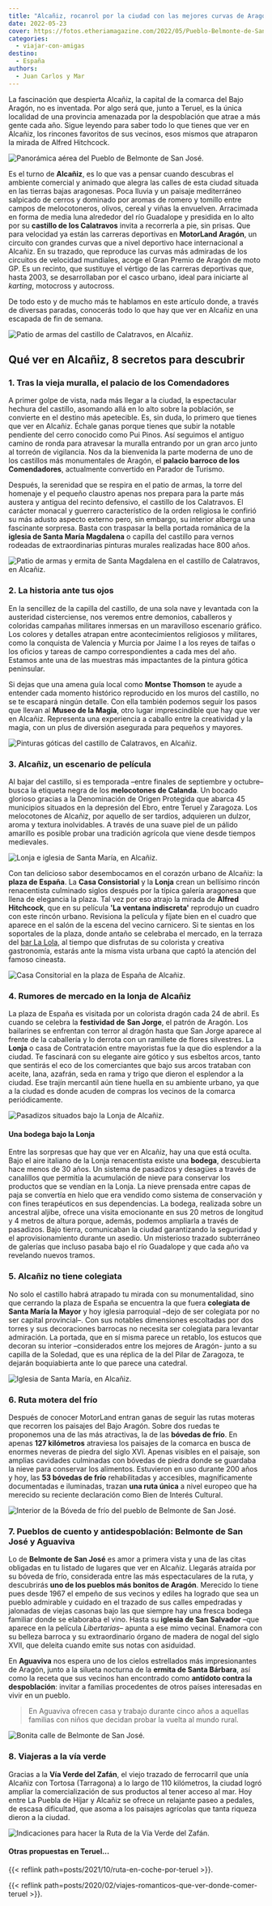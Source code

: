 ```yaml
---
title: "Alcañiz, rocanrol por la ciudad con las mejores curvas de Aragón"
date: 2022-05-23
cover: https://fotos.etheriamagazine.com/2022/05/Pueblo-Belmonte-de-San-Jose-Alcaniz.jpg
categories: 
  - viajar-con-amigas
destino: 
  - España
authors: 
  - Juan Carlos y Mar
---
```


La fascinación que despierta Alcañiz, la capital de la comarca del Bajo Aragón, no es inventada. Por algo será que, junto a Teruel, es la única localidad de una provincia amenazada por la despoblación que atrae a más gente cada año. Sigue leyendo para saber todo lo que tienes que ver en Alcañiz, los rincones favoritos de sus vecinos, esos mismos que atraparon la mirada de Alfred Hitchcock.

![Panorámica aérea del Pueblo de Belmonte de San José.](https://fotos.etheriamagazine.com/2022/05/Pueblo-Belmonte-de-San-Jose-Teruel.jpg "Panorámica aérea del Pueblo de Belmonte de San José.")

Es el turno de **Alcañiz**, es lo que vas a pensar cuando descubras el ambiente 
comercial y animado que alegra las calles de esta ciudad situada en las tierras bajas 
aragonesas. Poca lluvia y un paisaje mediterráneo salpicado de cerros y dominado por 
aromas de romero y tomillo entre campos de melocotoneros, olivos, cereal y viñas la 
envuelven. Arracimada en forma de media luna alrededor del río Guadalope y presidida en 
lo alto por su **castillo de los Calatravos** invita a recorrerla a pie, sin prisas. Que 
para velocidad ya están las carreras deportivas en **MotorLand Aragón**, un circuito con 
grandes curvas que a nivel deportivo hace internacional a Alcañiz. En su trazado, que 
reproduce las curvas más admiradas de los circuitos de velocidad mundiales, acoge el 
Gran Premio de Aragón de moto GP. Es un recinto, que sustituye el vértigo de las 
carreras deportivas que, hasta 2003, se desarrollaban por el casco urbano, ideal para 
iniciarte al _karting_, motocross y autocross. 

De todo esto y de mucho más te hablamos en este artículo donde, a través de diversas 
paradas, conocerás todo lo que hay que ver en Alcañiz en una escapada de fin de semana. 

![Patio de armas del castillo de Calatravos, en Alcañiz.](https://fotos.etheriamagazine.com/2022/05/Patio-de-armas-castillo-de-Calatravos-Alcaniz.jpg "Patio de armas del castillo de Calatravos, en Alcañiz.")

## Qué ver en Alcañiz, 8 secretos para descubrir

### 1\. Tras la vieja muralla, el palacio de los Comendadores

A primer golpe de vista, nada más llegar a la ciudad, la espectacular hechura del 
castillo, asomando allá en lo alto sobre la población, se convierte en el destino más 
apetecible. Es, sin duda, lo primero que tienes que ver en Alcañiz. Échale ganas porque 
tienes que subir la notable pendiente del cerro conocido como Pui Pinos. Así seguimos el 
antiguo camino de ronda para atravesar la muralla entrando por un gran arco junto al 
torreón de vigilancia. Nos da la bienvenida la parte moderna de uno de los castillos más 
monumentales de Aragón, el **palacio barroco de los Comendadores**, actualmente 
convertido en Parador de Turismo. 

Después, la serenidad que se respira en el patio de armas, la torre del homenaje y el 
pequeño claustro apenas nos prepara para la parte más austera y antigua del recinto 
defensivo, el castillo de los Calatravos. El carácter monacal y guerrero característico 
de la orden religiosa le confirió su más adusto aspecto externo pero, sin embargo, su 
interior alberga una fascinante sorpresa. Basta con traspasar la bella portada románica 
de la **iglesia de Santa María Magdalena** o capilla del castillo para vernos rodeadas 
de extraordinarias pinturas murales realizadas hace 800 años. 

![Patio de armas y ermita de Santa Magdalena en el castillo de Calatravos, en Alcañiz.](https://fotos.etheriamagazine.com/2022/05/Patio-de-armas-y-ermita-castillo-de-Calatravos-Alcaniz.jpg "Patio de armas y ermita de Santa Magdalena en el castillo de Calatravos, en Alcañiz.")

### 2\. La historia ante tus ojos

En la sencillez de la capilla del castillo, de una sola nave y levantada con la 
austeridad cisterciense, nos veremos entre demonios, caballeros y coloridas campañas 
militares inmersas en un maravilloso escenario gráfico. Los colores y detalles atrapan 
entre acontecimientos religiosos y militares, como la conquista de Valencia y Murcia por 
Jaime I a los reyes de taifas o los oficios y tareas de campo correspondientes a cada 
mes del año. Estamos ante una de las muestras más impactantes de la pintura gótica 
peninsular. 

Si dejas que una amena guía local como **Montse Thomson** te ayude a entender cada 
momento histórico reproducido en los muros del castillo, no se te escapará ningún 
detalle. Con ella también podemos seguir los pasos que llevan al **Museo de la Magia**, 
otro lugar imprescindible que hay que ver en Alcañiz. Representa una experiencia a 
caballo entre la creatividad y la magia, con un plus de diversión asegurada para 
pequeños y mayores. 

![Pinturas góticas del castillo de Calatravos, en Alcañiz.](https://fotos.etheriamagazine.com/2022/05/Pinturas-goticas-castillo-Alcaniz.jpg "Pinturas góticas del castillo de Calatravos, en Alcañiz.")

### 3\. Alcañiz, un escenario de película

Al bajar del castillo, si es temporada –entre finales de septiembre y octubre– busca la 
etiqueta negra de los **melocotones de Calanda**. Un bocado glorioso gracias a la 
Denominación de Origen Protegida que abarca 45 municipios situados en la depresión del 
Ebro, entre Teruel y Zaragoza. Los melocotones de Alcañiz, por aquello de ser tardíos, 
adquieren un dulzor, aroma y textura inolvidables. A través de una suave piel de un 
pálido amarillo es posible probar una tradición agrícola que viene desde tiempos 
medievales. 

![Lonja e iglesia de Santa María, en Alcañiz.](https://fotos.etheriamagazine.com/2022/05/Lonja-e-iglesia-de-Santa-Maria-Alcaniz.jpg "Lonja e iglesia de Santa María, en Alcañiz.")

Con tan delicioso sabor desembocamos en el corazón urbano de Alcañiz: la **plaza de 
España**. La **Casa Consistorial** y la **Lonja** crean un bellísimo rincón renacentista 
culminado siglos después por la típica galería aragonesa que llena de elegancia la 
plaza. Tal vez por eso atrajo la mirada de **Alfred Hitchcock**, que en su película 
**'La ventana indiscreta'** reprodujo un cuadro con este rincón urbano. Revisiona la 
película y fíjate bien en el cuadro que aparece en el salón de la escena del vecino 
carnicero. Si te sientas en los soportales de la plaza, donde antaño se celebraba el 
mercado, en la terraza del [bar La 
Lola](https://bar-lalola-bar.negocio.site/?utm_source=gmb&utm_medium=referral), al 
tiempo que disfrutas de su colorista y creativa gastronomía, estarás ante la misma vista 
urbana que captó la atención del famoso cineasta. 

![Casa Consitorial en la plaza de España de Alcañiz.](https://fotos.etheriamagazine.com/2022/05/Casa-Consitorial-Alcaniz.jpg "Casa Consitorial en la plaza de España de Alcañiz.")

### 4\. Rumores de mercado en la lonja de Alcañiz

La plaza de España es visitada por un colorista dragón cada 24 de abril. Es cuando se 
celebra la **festividad de** **San Jorge**, el patrón de Aragón. Los bailarines se 
enfrentan con terror al dragón hasta que San Jorge aparece al frente de la caballería y 
lo derrota con un ramillete de flores silvestres. La **Lonja** o casa de Contratación 
entre mayoristas fue la que dio esplendor a la ciudad. Te fascinará con su elegante aire 
gótico y sus esbeltos arcos, tanto que sentirás el eco de los comerciantes que bajo sus 
arcos trataban con aceite, lana, azafrán, seda en rama y trigo que dieron el esplendor a 
la ciudad. Ese trajín mercantil aún tiene huella en su ambiente urbano, ya que a la 
ciudad es donde acuden de compras los vecinos de la comarca periódicamente. 

![Pasadizos situados bajo la Lonja de Alcañiz.](https://fotos.etheriamagazine.com/2022/05/Pasadizos-Lonja-Alcaniz.jpg "Pasadizos situados bajo la Lonja de Alcañiz.")

#### Una bodega bajo la Lonja

Entre las sorpresas que hay que ver en Alcañiz, hay una que está oculta. Bajo el aire 
italiano de la Lonja renacentista existe una **bodega**, descubierta hace menos de 30 
años. Un sistema de pasadizos y desagües a través de canalillos que permitía la 
acumulación de nieve para conservar los productos que se vendían en la Lonja. La nieve 
prensada entre capas de paja se convertía en hielo que era vendido como sistema de 
conservación y con fines terapéuticos en sus dependencias. La bodega, realizada sobre un 
ancestral aljibe, ofrece una visita emocionante en sus 20 metros de longitud y 4 metros 
de altura porque, además, podemos ampliarla a través de pasadizos. Bajo tierra, 
comunicaban la ciudad garantizando la seguridad y el aprovisionamiento durante un 
asedio. Un misterioso trazado subterráneo de galerías que incluso pasaba bajo el río 
Guadalope y que cada año va revelando nuevos tramos. 

### 5\. Alcañiz no tiene colegiata

No solo el castillo habrá atrapado tu mirada con su monumentalidad, sino que cerrando la 
plaza de España se encuentra la que fuera **colegiata de Santa María la Mayor** y hoy 
iglesia parroquial –dejo de ser colegiata por no ser capital provincial–. Con sus 
notables dimensiones escoltadas por dos torres y sus decoraciones barrocas no necesita 
ser colegiata para levantar admiración. La portada, que en sí misma parece un retablo, 
los estucos que decoran su interior –considerados entre los mejores de Aragón- junto a 
su capilla de la Soledad, que es una réplica de la del Pilar de Zaragoza, te dejarán 
boquiabierta ante lo que parece una catedral. 

![Iglesia de Santa María, en Alcañiz.](https://fotos.etheriamagazine.com/2022/05/Iglesia-de-Santa-Maria-Alcaniz.jpg "Iglesia de Santa María, en Alcañiz.")

### 6\. Ruta motera del frío

Después de conocer MotorLand entran ganas de seguir las rutas moteras que recorren los 
paisajes del Bajo Aragón. Sobre dos ruedas te proponemos una de las más atractivas, la 
de las **bóvedas de frío**. En apenas **127 kilómetros** atraviesa los paisajes de la 
comarca en busca de enormes neveras de piedra del siglo XVI. Apenas visibles en el 
paisaje, son amplias cavidades culminadas con bóvedas de piedra donde se guardaba la 
nieve para conservar los alimentos. Estuvieron en uso durante 200 años y hoy, las **53 
bóvedas de frío** rehabilitadas y accesibles, magníficamente documentadas e iluminadas, 
trazan **una ruta única** a nivel europeo que ha merecido su reciente declaración como 
Bien de Interés Cultural. 

![Interior de la Bóveda de frío del pueblo de Belmonte de San José.](https://fotos.etheriamagazine.com/2022/05/Boveda-de-frio-Belmonte.jpg "Bóveda de frío del pueblo de Belmonte de San José.")

### 7\. Pueblos de cuento y antidespoblación: Belmonte de San José y Aguaviva

Lo de **Belmonte de San José** es amor a primera vista y una de las citas obligadas en 
tu listado de lugares que ver en Alcañiz. Llegarás atraída por su bóveda de frío, 
considerada entre las más espectaculares de la ruta, y descubrirás **uno de los pueblos 
más bonitos de Aragón**. Merecido lo tiene pues desde 1967 el empeño de sus vecinos y 
ediles ha logrado que sea un pueblo admirable y cuidado en el trazado de sus calles 
empedradas y jalonadas de viejas casonas bajo las que siempre hay una fresca bodega 
familiar donde se elaboraba el vino. Hasta su **iglesia de San Salvador** –que aparece 
en la película _Libertarias_– apunta a ese mimo vecinal. Enamora con su belleza barroca 
y su extraordinario órgano de madera de nogal del siglo XVII, que deleita cuando emite 
sus notas con asiduidad. 

En **Aguaviva** nos espera uno de los cielos estrellados más impresionantes de Aragón, 
junto a la silueta nocturna de la **ermita de Santa Bárbara**, así como la receta que 
sus vecinos han encontrado como **antídoto contra la despoblación**: invitar a familias 
procedentes de otros países interesadas en vivir en un pueblo. 

> En Aguaviva ofrecen casa y trabajo durante cinco años a aquellas familias con niños que 
> decidan probar la vuelta al mundo rural. 

![Bonita calle de Belmonte de San José.](https://fotos.etheriamagazine.com/2022/05/Calle-Belmonte-de-San-Jose-Teruel.jpg "Bonita calle de Belmonte de San José.")

### 8\. Viajeras a la vía verde

Gracias a la **Vía Verde del Zafán**, el viejo trazado de ferrocarril que unía Alcañiz 
con Tortosa (Tarragona) a lo largo de 110 kilómetros, la ciudad logró ampliar la 
comercialización de sus productos al tener acceso al mar. Hoy entre La Puebla de Híjar y 
Alcañiz se ofrece un relajante paseo a pedales, de escasa dificultad, que asoma a los 
paisajes agrícolas que tanta riqueza dieron a la ciudad. 

![Indicaciones para hacer la Ruta de la Vía Verde del Zafán.](https://fotos.etheriamagazine.com/2022/05/Via-Verde-del-Zafan.jpg "Indicaciones para hacer la ruta de la Vía Verde del Zafán.")

#### Otras propuestas en Teruel...

{{< reflink path=posts/2021/10/ruta-en-coche-por-teruel >}}. 

{{< reflink path=posts/2020/02/viajes-romanticos-que-ver-donde-comer-teruel >}}.
